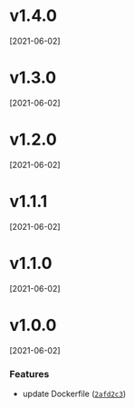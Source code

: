# v1.4.0
[2021-06-02]

# v1.3.0
[2021-06-02]

# v1.2.0
[2021-06-02]

# v1.1.1
[2021-06-02]

# v1.1.0
[2021-06-02]

# v1.0.0
[2021-06-02]

### Features

*  update Dockerfile ([`2afd2c3`](https://github.com/amirelemam/nodejs_express_project_template_boilerplate/commit/2afd2c30266b12a013520e55da777049fc5605ec))
